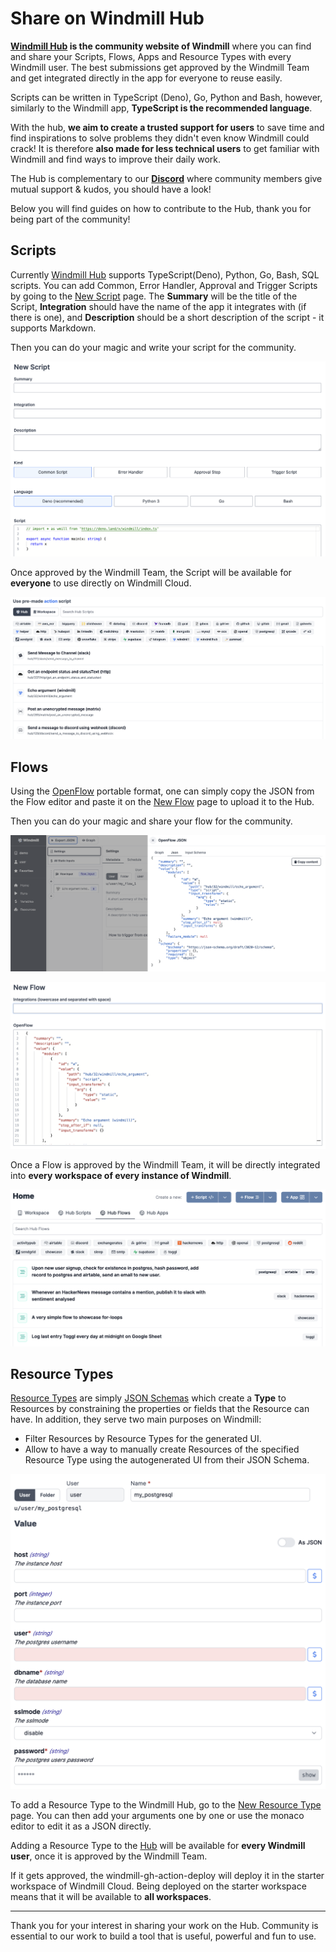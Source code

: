 # Share on Windmill Hub

**[Windmill Hub][wm-hub] is the community website of Windmill** where you can find
and share your Scripts, Flows, Apps and Resource Types with every Windmill user.
The best submissions get approved by the Windmill Team and get integrated
directly in the app for everyone to reuse easily.

Scripts can be written in TypeScript (Deno), Go, Python and Bash, however,
similarly to the Windmill app, **TypeScript is the recommended language**.

With the hub, **we aim to create a trusted support for users** to save time and find inspirations to solve problems they didn't even know Windmill could crack! It is therefore **also made for less technical users** to get familiar with Windmill and find ways to improve their daily work.

The Hub is complementary to our **[Discord][wm-discord]** where community members give mutual support & kudos, you should have a look!

Below you will find guides on how to contribute to the Hub, thank you for being part of the community!

## Scripts

Currently [Windmill Hub][wm-hub] supports TypeScript(Deno), Python, Go, Bash, SQL
scripts. You can add Common, Error Handler, Approval and Trigger Scripts by
going to the <a rel="nofollow" href="https://hub.windmill.dev/scripts/add">New Script</a> page. The
**Summary** will be the title of the Script, **Integration** should have the name of
the app it integrates with (if there is one), and **Description** should be a
short description of the script - it supports Markdown.

Then you can do your magic and write your script for the community.

![Add new script](./add_new_script.png.webp)

Once approved by the Windmill Team, the Script will be available for
**everyone** to use directly on Windmill Cloud.

![Pick a hub script](./pick_a_hub_script.png.webp)

## Flows

Using the [OpenFlow](../../openflow/index.md) portable format, one can simply
copy the JSON from the Flow editor and paste it on the
[New Flow](https://hub.windmill.dev/flows/add) page to upload it to the Hub.

Then you can do your magic and share your flow for the community.

![Copy OpenFlow JSON](./export_flow.png.webp)

![New Flow page](./new_flow.png.webp)

Once a Flow is approved by the Windmill Team, it will be directly integrated
into **every workspace of every instance of Windmill**.

![Approved Flows on Windmill](./approved_flows.png.webp)

## Resource Types

[Resource Types](../../core_concepts/3_resources_and_types/index.mdx) are simply
[JSON Schemas](../../core_concepts/13_json_schema_and_parsing/index.md) which create a **Type** to
Resources by constraining the properties or fields that the Resource can have.
In addition, they serve two main purposes on Windmill:

- Filter Resources by Resource Types for the generated UI.
- Allow to have a way to manually create Resources of the specified Resource
  Type using the autogenerated UI from their JSON Schema.

![Add a PG resource](./add_resource_pg.png.webp)

To add a Resource Type to the Windmill Hub, go to the
[New Resource Type](https://hub.windmill.dev/resource_types/add) page. You can
then add your arguments one by one or use the monaco editor to edit it as a JSON
directly.

Adding a Resource Type to the [Hub][wm-hub] will be available for **every
Windmill user**, once it is approved by the Windmill Team.

If it gets approved, the
windmill-gh-action-deploy will deploy it in the starter workspace of Windmill Cloud. Being deployed on the
starter workspace means that it will be available to **all workspaces**.

---

Thank you for your interest in sharing your work on the Hub. Community is essential to our work to build a tool that is useful, powerful and fun to use.

<!-- Resources -->

[wm-hub]: https://hub.windmill.dev
[wm-discord]: https://discord.com/invite/V7PM2YHsPB

<!-- ## Scripts

Scripts are standalone apps that can be reused and chained as building blocks to
create more complex Flows. In order to add a new script, goto the Scripts
section on the Windmill Hub homepage and select "Submit a new script".

Once a script is created in Windmill, it can easily be added to Windmill Hub by
navigating to the script information page and clicking the "Publish to Hub"
button. You will be redirected to a submit new script page on Windmill Hub.
Enter a short "Summary" describing what the script does. Next enter the name of
the app that the script uses and add a description with further information.
Finally, add the code for the script into the editor and click save to publish
the new script on Windmill Hub.

![Submit From Hub](./submit-script-from-windmill.png.webp)

Alternatively, scripts can be added directly from the
[Windmill Hub](https://hub.windmill.dev/). To add a new script navigate to the
script section on the Windmill Hub homepage and select "Submit a new trigger
script".

![Hub Scripts](./hub-script.png.webp)

Enter a short "Summary" describing what the script does. Next enter the name of
the app that the script uses and add a description with further information.
Finally, add the code for the script into the editor and click save to publish
the new script on Windmill Hub.

![Submit Scripts](./submit-script.png.webp)

## Trigger Script

Trigger scripts are scripts whose purpose is to pull data from an external
source and return all new items since last run. They are generally used in Flows
that are scheduled very regularly to reduce latency to react to new events. When
new items are returned by a trigger script, it will trigger the rest of the flow
once per item. If no new items, the flow will be skipped.

Once a trigger script is created in Windmill, it can easily be added to Windmill
Hub by navigating to the trigger script information page and clicking the
"Publish to Hub" button. You will be redirected to a submit new trigger script
page on Windmill Hub.

![Submit From Hub](./submit-script-from-windmill.png.webp)

Alternatively, trigger scripts can be added directly from the
[Windmill Hub](https://hub.windmill.dev/). To add a new trigger script navigate
to the trigger script section on the Windmill Hub homepage and select "Submit a
new trigger script".

![Trigger Scripts](./hub-trigger-script.png.webp)

Next, enter a short "Summary" describing what the trigger script does. Next
enter the name of the app that the trigger script uses and add a description
with further information. Finally, add the code for the trigger script into the
editor and click save to publish the new trigger script on Windmill Hub.

![Submit Trigger Scripts](./hub-submit-trigger-scripts.png.webp) -->
